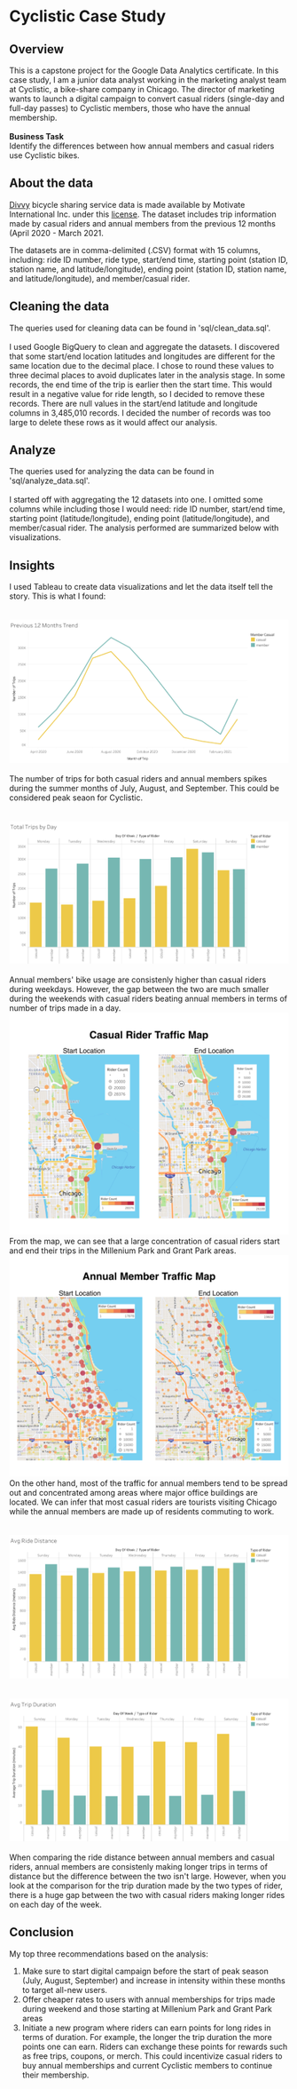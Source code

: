 # Cyclistic Case Study

## Overview
This is a capstone project for the Google Data Analytics certificate. In this case study, I am a junior data analyst working in the marketing analyst team at Cyclistic, a bike-share company in Chicago. The director of marketing wants to launch a digital campaign to convert casual riders (single-day and full-day passes) to Cyclistic members, those who have the annual membership.
\
\
**Business Task**\
Identify the differences between how annual members and casual riders use Cyclistic bikes.

## About the data
[Divvy](https://www.divvybikes.com/system-data) bicycle sharing service data is made available by Motivate International Inc. under this [license](https://www.divvybikes.com/data-license-agreement). The dataset includes trip information made by casual riders and annual members from the previous 12 months (April 2020 - March 2021. 

The datasets are in comma-delimited (.CSV) format with 15 columns, including: ride ID number, ride type, start/end time, starting point (station ID, station name, and latitude/longitude), ending point (station ID, station name, and latitude/longitude), and member/casual rider.

## Cleaning the data
The queries used for cleaning data can be found in 'sql/clean_data.sql'.
\
\
I used Google BigQuery to clean and aggregate the datasets. I discovered that some start/end location latitudes and longitudes are different for the same location due to the decimal place. I chose to round these values to three decimal places to avoid duplicates later in the analysis stage. In some records, the end time of the trip is earlier then the start time. This would result in a negative value for ride length, so I decided to remove these records. There are null values in the start/end latitude and longitude columns in 3,485,010 records. I decided the number of records was too large to delete these rows as it would affect our analysis.

## Analyze
The queries used for analyzing the data can be found in 'sql/analyze_data.sql'.
\
\
I started off with aggregating the 12 datasets into one. I omitted some columns while including those I would need: ride ID number, start/end time, starting point (latitude/longitude), ending point (latitude/longitude), and member/casual rider. The analysis performed are summarized below with visualizations.

## Insights
I used Tableau to create data visualizations and let the data itself tell the story. This is what I found: 
\
\
\
![previous_12_months_trend](/assets/data-viz/previous_trend.png)
\
\
The number of trips for both casual riders and annual members spikes during the summer months of July, August, and September. This could be considered peak seaon for Cyclistic.
\
\
\
![Trips Made During the Week](/assets/data-viz/total_trips.png)
\
\
Annual members' bike usage are consistenly higher than casual riders during weekdays. However, the gap between the two are much smaller during the weekends with casual riders beating annual members in terms of number of trips made in a day.
\
![Traffic Map for Casual Riders](/assets/data-viz/casual_rider_map.png)
From the map, we can see that a large concentration of casual riders start and end their trips in the Millenium Park and Grant Park areas.
\
![Traffic Map for Annual Members](/assets/data-viz/annual_member_map.png)
On the other hand, most of the traffic for annual members tend to be spread out and concentrated among areas where major office buildings are located. We can infer that most casual riders are tourists visiting Chicago while the annual members are made up of residents commuting to work.
\
\
\
![Average Ride Distance](/assets/data-viz/avg_ride_dist.png)
\
\
\
![Average Ride Duration](/assets/data-viz/avg_trip_dur.png)
\
\
When comparing the ride distance between annual members and casual riders, annual members are consistenly making longer trips in terms of distance but the difference between the two isn't large. However, when you look at the comparison for the trip duration made by the two types of rider, there is a huge gap between the two with casual riders making longer rides on each day of the week.

## Conclusion
My top three recommendations based on the analysis:
<ol>
  <li> Make sure to start digital campaign before the start of peak season (July, August, September) and increase in intensity within these months to target all-new users. </li>
  <li> Offer cheaper rates to users with annual memberships for trips made during weekend and those starting at Millenium Park and Grant Park areas </li>
  <li> Initiate a new program where riders can earn points for long rides in terms of duration. For example, the longer the trip duration the more points one can earn. Riders can exchange these points for rewards such as free trips, coupons, or merch. This could incentivize casual riders to buy annual memberships and current Cyclistic members to continue their membership. </li>
</ol>

